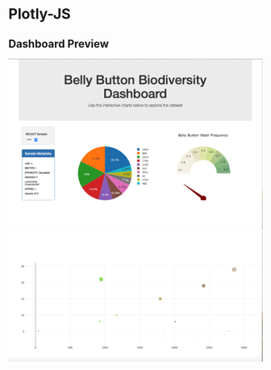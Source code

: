 # Plotly-JS
## Dashboard Preview

<img src="image1.png" alt="My cool logo"/>
<img src="image2.png" alt="My cool logo"/>
